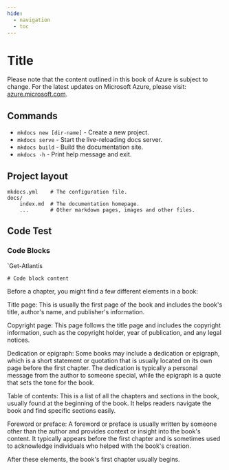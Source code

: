 ```yaml
---
hide:
  - navigation
  - toc
---
```


# Title

Please note that the content outlined in this book of Azure is subject to change.
For the latest updates on Microsoft Azure, please visit: [azure.microsoft.com](https://azure.microsoft.com/?WT.mc_id=AZ-MVP-5004796).

## Commands

* `mkdocs new [dir-name]` - Create a new project.
* `mkdocs serve` - Start the live-reloading docs server.
* `mkdocs build` - Build the documentation site.
* `mkdocs -h` - Print help message and exit.

## Project layout

    mkdocs.yml    # The configuration file.
    docs/
        index.md  # The documentation homepage.
        ...       # Other markdown pages, images and other files.


## Code Test

### Code Blocks
`Get-Atlantis

``` { .yaml .select }
# Code block content
````


Before a chapter, you might find a few different elements in a book:

Title page: This is usually the first page of the book and includes the book's title, author's name, and publisher's information.

Copyright page: This page follows the title page and includes the copyright information, such as the copyright holder, year of publication, and any legal notices.

Dedication or epigraph: Some books may include a dedication or epigraph, which is a short statement or quotation that is usually located on its own page before the first chapter. The dedication is typically a personal message from the author to someone special, while the epigraph is a quote that sets the tone for the book.

Table of contents: This is a list of all the chapters and sections in the book, usually found at the beginning of the book. It helps readers navigate the book and find specific sections easily.

Foreword or preface: A foreword or preface is usually written by someone other than the author and provides context or insight into the book's content. It typically appears before the first chapter and is sometimes used to acknowledge individuals who helped with the book's creation.

After these elements, the book's first chapter usually begins.
